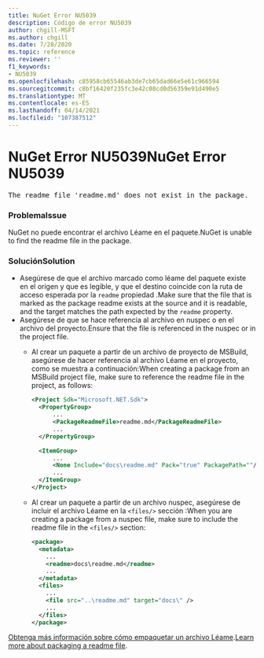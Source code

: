 ```yaml
---
title: NuGet Error NU5039
description: Código de error NU5039
author: chgill-MSFT
ms.author: chgill
ms.date: 7/28/2020
ms.topic: reference
ms.reviewer: ''
f1_keywords:
- NU5039
ms.openlocfilehash: c85958cb65546ab3de7cb65dad66e5e61c966594
ms.sourcegitcommit: c8bf16420f235fc3e42c08cd0d56359e91d490e5
ms.translationtype: MT
ms.contentlocale: es-ES
ms.lasthandoff: 04/14/2021
ms.locfileid: "107387512"
---
```

# <a name="nuget-error-nu5039"></a><span data-ttu-id="67427-103">NuGet Error NU5039</span><span class="sxs-lookup"><span data-stu-id="67427-103">NuGet Error NU5039</span></span>

<pre>The readme file 'readme.md' does not exist in the package.</pre>


### <a name="issue"></a><span data-ttu-id="67427-104">Problema</span><span class="sxs-lookup"><span data-stu-id="67427-104">Issue</span></span>

<span data-ttu-id="67427-105">NuGet no puede encontrar el archivo Léame en el paquete.</span><span class="sxs-lookup"><span data-stu-id="67427-105">NuGet is unable to find the readme file in the package.</span></span>


### <a name="solution"></a><span data-ttu-id="67427-106">Solución</span><span class="sxs-lookup"><span data-stu-id="67427-106">Solution</span></span>

- <span data-ttu-id="67427-107">Asegúrese de que el archivo marcado como léame del paquete existe en el origen y que es legible, y que el destino coincide con la ruta de acceso esperada por la `readme` propiedad .</span><span class="sxs-lookup"><span data-stu-id="67427-107">Make sure that the file that is marked as the package readme exists at the source and it is readable, and the target matches the path expected by the `readme` property.</span></span>
- <span data-ttu-id="67427-108">Asegúrese de que se hace referencia al archivo en nuspec o en el archivo del proyecto.</span><span class="sxs-lookup"><span data-stu-id="67427-108">Ensure that the file is referenced in the nuspec or in the project file.</span></span>
  * <span data-ttu-id="67427-109">Al crear un paquete a partir de un archivo de proyecto de MSBuild, asegúrese de hacer referencia al archivo Léame en el proyecto, como se muestra a continuación:</span><span class="sxs-lookup"><span data-stu-id="67427-109">When creating a package from an MSBuild project file, make sure to reference the readme file in the project, as follows:</span></span>

    ```xml
    <Project Sdk="Microsoft.NET.Sdk">
      <PropertyGroup>
          ...
          <PackageReadmeFile>readme.md</PackageReadmeFile>
          ...
      </PropertyGroup>

      <ItemGroup>
          ...
          <None Include="docs\readme.md" Pack="true" PackagePath=""/>
          ...
      </ItemGroup>
    </Project>
    ```

  * <span data-ttu-id="67427-110">Al crear un paquete a partir de un archivo nuspec, asegúrese de incluir el archivo Léame en la `<files/>` sección :</span><span class="sxs-lookup"><span data-stu-id="67427-110">When you are creating a package from a nuspec file, make sure to include the readme file in the `<files/>` section:</span></span>

    ```xml
    <package>
      <metadata>
        ...
        <readme>docs\readme.md</readme>
        ...
      </metadata>
      <files>
        ...
        <file src="..\readme.md" target="docs\" />
        ...
      </files>
    </package>
    ```

<span data-ttu-id="67427-111">[Obtenga más información sobre cómo empaquetar un archivo Léame](../msbuild-targets.md#packagereadmefile).</span><span class="sxs-lookup"><span data-stu-id="67427-111">[Learn more about packaging a readme file](../msbuild-targets.md#packagereadmefile).</span></span>
